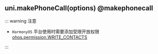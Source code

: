 ## uni.makePhoneCall(options) @makephonecall

<!-- UTSAPIJSON.makePhoneCall.description -->

<!-- UTSAPIJSON.makePhoneCall.compatibility -->

::: warning 注意

- `HarmonyOS` 平台使用时需要添加受限开放权限 [ohos.permission.WRITE_CONTACTS](https://developer.huawei.com/consumer/cn/doc/harmonyos-guides-V5/restricted-permissions-V5#section31629267196?ha_source=Dcloud&ha_sourceId=89000448)

:::

<!-- UTSAPIJSON.makePhoneCall.param -->

<!-- UTSAPIJSON.makePhoneCall.returnValue -->

<!-- UTSAPIJSON.makePhoneCall.tutorial -->

<!-- UTSAPIJSON.makePhoneCall.example -->

<!-- UTSAPIJSON.general_type.name -->

<!-- UTSAPIJSON.general_type.param -->

